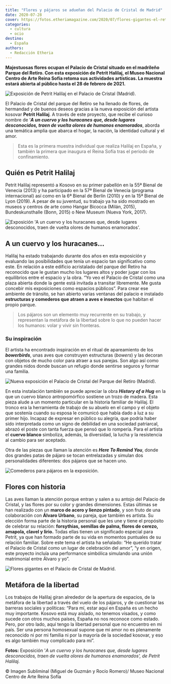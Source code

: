 ```yaml
---
title: "Flores y pájaros se adueñan del Palacio de Cristal de Madrid"
date: 2020-07-28
cover: https://fotos.etheriamagazine.com/2020/07/flores-gigantes-el-retiro.jpg
categories: 
  - cultura
  - ocio
destino: 
  - España
authors: 
  - Redacción Etheria
---
```


**Majestuosas flores ocupan el Palacio de Cristal situado en el madrileño Parque del 
Retiro. Con esta exposición de Petrit Halilaj, el Museo Nacional Centro de Arte Reina 
Sofía retoma sus actividades artísticas. La muestra estará abierta al público hasta el 
28 de febrero de 2021.** 

![Exposición de Petrit Halilaj en el Palacio de Cristal (Madrid).](https://fotos.etheriamagazine.com/2020/07/flores-gigantes-el-retiro.jpg "Exposición de Petrit Halilaj en el Palacio de Cristal (Madrid).")

El Palacio de Cristal del parque del Retiro se ha llenado de flores, de hermandad y de 
buenos deseos gracias a la nueva exposición del artista kosovar **Petrit Halilaj**. A 
través de este proyecto, que recibe el curioso nombre de ‘**_A un cuervo y los 
huracanes_** **_que, desde lugares desconocidos, traen de vuelta olores de humanos 
enamorados_**, aborda una temática amplia que abarca el hogar, la nación, la identidad 
cultural y el amor. 

> Esta es la primera muestra individual que realiza Halilaj en España, y también la 
> primera que inaugura el Reina Sofía tras el periodo de confinamiento. 

## Quién es Petrit Halilaj

Petrit Halilaj representó a Kosovo en su primer pabellón en la 55ª Bienal de Venecia 
(2013) y ha participado en la 57ª Bienal de Venecia (programa internacional) así como en 
la 6ª Bienal de Berlín (2010) y en la 15ª Bienal de Lyon (2019). A pesar de su juventud, 
su trabajo ya ha sido mostrado en museos y centros de arte como Hangar Bicocca (Milán, 
2015), Bundeskunsthalle (Bonn, 2015) o New Museum (Nueva York, 2017). 

![Exposición 'A un cuervo y los huracanes que, desde lugares desconocidos, traen de vuelta olores de humanos enamorados'.](https://fotos.etheriamagazine.com/2020/07/petrit-halilaj-reina-sofia.jpg "Exposición 'A un cuervo y los huracanes que, desde lugares desconocidos, traen de vuelta olores de humanos enamorados'.")

## A un cuervo y los huracanes…

Halilaj ha estado trabajando durante dos años en esta exposición y evaluando las 
posibilidades que tenía un espacio tan significativo como este. En relación a este 
edificio acristalado del parque del Retiro ha reconocido que le gustan mucho los lugares 
altos y poder jugar con los equilibrios entre el espacio y la obra. “Yo veo el Palacio 
de Cristal como una plaza abierta donde la gente está invitada a transitar libremente. 
Me gusta concebir mis exposiciones como espacios públicos”. Para crear ese ambiente de 
tránsito, se han abierto varias ventanas del palacio e instalado **estructuras y 
comederos que atraen a aves e insectos** que habitan el propio parque. 

> Los pájaros son un elemento muy recurrente en su trabajo, y representan la metáfora de 
> la libertad sobre lo que no pueden hacer los humanos: volar y vivir sin fronteras. 

### Su inspiración

El artista ha encontrado inspiración en el ritual de apareamiento de los 
**_bowerbirds_**, unas aves que construyen estructuras (_bowers_) y las decoran con 
objetos de mucho color para atraer a sus parejas. Son algo así como grandes nidos donde 
buscan un refugio donde sentirse seguros y formar una familia. 

![Nueva exposición el Palacio de Cristal del Parque del Retiro (Madrid).](https://fotos.etheriamagazine.com/2020/07/flores-reina-sofia-petrit-halilaj.jpg "Nueva exposición el Palacio de Cristal del Parque del Retiro (Madrid).")

En esta instalación también se puede apreciar la obra _**History of a Hug**_ en la que 
un cuervo blanco antropomórfico sostiene un trozo de madera. Esta pieza alude a un 
momento particular en la historia familiar de Halilaj. El tronco era la herramienta de 
trabajo de su abuelo en el campo y el objeto que sostenía cuando su esposa le comunicó 
que había dado a luz a su primer hijo. Incapaz de expresar en público su alegría, que 
podría haber sido interpretada como un signo de debilidad en una sociedad patriarcal, 
abrazó el poste con tanta fuerza que pensó que lo rompería. Para el artista el **cuervo 
blanco** simboliza, además, la diversidad, la lucha y la resistencia al cambio para ser 
aceptado. 

Otra de las piezas que llaman la atención es **_Here To Remind You_**, donde dos grandes 
patas de pájaro se tocan entrelazadas y simulan dos personalidades diferentes: dos 
pájaros que se hacen uno. 

![Comederos para pájaros en la exposición.](https://fotos.etheriamagazine.com/2020/07/pajaros-petrit-halilaj.jpg "Comederos para pájaros en la exposición.")

## Flores con historia

Las aves llaman la atención porque entran y salen a su antojo del Palacio de Cristal, y 
las flores por su color y grandes dimensiones. Estas últimas se han realizado con un 
**marco de acero y lienzo pintado**, y son fruto de una colaboración con **Álvaro 
Urbano**, su pareja, que también es artista. Su elección forma parte de la historia 
personal que les une y tiene el propósito de celebrar su relación: **forsythias, 
semillas de palma, flores de cerezo, amapola, clavel y lirio.** Todas ellas tienen un 
significado especial para Petrit, ya que han formado parte de su vida en momentos 
puntuales de su relación familiar. Sobre este tema el artista ha señalado: “He querido 
tratar el Palacio de Cristal como un lugar de celebración del amor”, “y en origen, este 
proyecto incluía una performance simbólica simulando una unión matrimonial entre Álvaro 
y yo”. 

![Flores gigantes en el Palacio de Cristal de Madrid.](https://fotos.etheriamagazine.com/2020/07/palacio-cristal-madrid.jpg "Flores gigantes en el Palacio de Cristal de Madrid.")

## Metáfora de la libertad

Los trabajos de Halilaj giran alrededor de la apertura de espacios, de la metáfora de la 
libertad a través del vuelo de los pájaros, y de cuestionar las barreras sociales y 
políticas: “Para mí, estar aquí en España es un hecho muy importante. Kosovo está muy 
aislado, no tenemos visados, y como sucede con otros muchos países, España no nos 
reconoce como estado. Pero, por otro lado, aquí tengo la libertad personal que no 
encuentro en mi país. Ser una persona homosexual supone que mi amor no es plenamente 
reconocido ni por mi familia ni por la mayoría de la sociedad kosovar, y eso es algo 
también muy complicado para mi”. 

**Fotos:** Exposición '_A un cuervo y los huracanes que, desde lugares desconocidos, 
traen de vuelta olores de humanos enamorados', de Petrit Halilaj._ 

© Imagen Subliminal (Miguel de Guzmán y Rocío Romero)/ Museo Nacional Centro de Arte 
Reina Sofía
